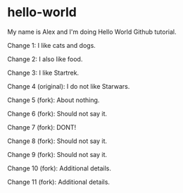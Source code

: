 # hello-world

My name is Alex and I'm doing Hello World Github tutorial.

Change 1: I like cats and dogs.

Change 2: I also like food.

Change 3: I like Startrek.

Change 4 (original): I do not like Starwars.

Change 5 (fork): About nothing.

Change 6 (fork): Should not say it.

Change 7 (fork): DONT!

Change 8 (fork): Should not say it.

Change 9 (fork): Should not say it.

Change 10 (fork): Additional details.

Change 11 (fork): Additional details.
